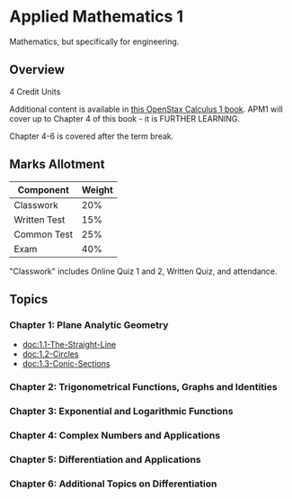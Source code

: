 # Applied Mathematics 1

Mathematics, but specifically for engineering.

## Overview

4 Credit Units

Additional content is available in [this OpenStax Calculus 1 book](https://nplms.polite.edu.sg/content/enforced/663095-25S1-93APM1_012724/Calculus_Volume%201%20-%20WEB.pdf).
APM1 will cover up to Chapter 4 of this book - it is FURTHER LEARNING.

Chapter 4-6 is covered after the term break.

## Marks Allotment

| Component | Weight |
| -------- | ------ |
| Classwork | 20% |
| Written Test | 15% |
| Common Test | 25% |
| Exam | 40% |

"Classwork" includes Online Quiz 1 and 2, Written Quiz, and attendance.

## Topics

### Chapter 1: Plane Analytic Geometry
- <doc:1.1-The-Straight-Line>
- <doc:1.2-Circles>
- <doc:1.3-Conic-Sections>

### Chapter 2: Trigonometrical Functions, Graphs and Identities

### Chapter 3: Exponential and Logarithmic Functions

### Chapter 4: Complex Numbers and Applications

### Chapter 5: Differentiation and Applications

### Chapter 6: Additional Topics on Differentiation